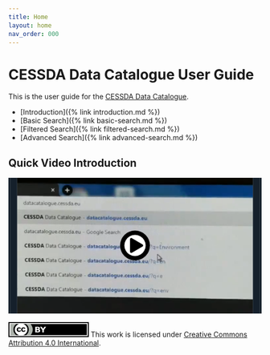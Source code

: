 ```yaml
---
title: Home
layout: home
nav_order: 000
---
```


# CESSDA Data Catalogue User Guide

This is the user guide for the [CESSDA Data Catalogue](https://datacatalogue.cessda.eu/).

* [Introduction]({% link introduction.md %})
* [Basic Search]({% link basic-search.md %})
* [Filtered Search]({% link filtered-search.md %})
* [Advanced Search]({% link advanced-search.md %})

## Quick Video Introduction

[![Video Introduction](images/user-video.png "Video Introduction")](https://twitter.com/CESSDA_Data/status/1244629200918601730)

![CC-BY-4.0](images/cc-by.svg "CC-BY-4.0")
This work is licensed under [Creative Commons Attribution 4.0 International](https://creativecommons.org/licenses/by/4.0/).



